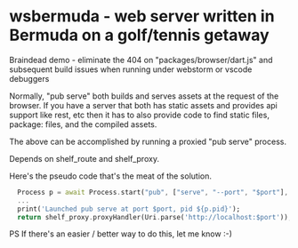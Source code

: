 # wsbermuda - web server written in Bermuda on a golf/tennis getaway

Braindead demo - eliminate the 404 on "packages/browser/dart.js" and subsequent build 
issues when running under webstorm or vscode debuggers 

Normally, "pub serve" both builds and serves assets at the request of the 
browser.  If you have a server that both has static assets and provides api support 
like rest, etc then it has to also provide code to find static files, package: files, and 
the compiled assets. 

The above can be accomplished by running a proxied "pub serve" process.  

Depends on shelf_route and shelf_proxy.

Here's the pseudo code that's the meat of the solution.  

```dart
  Process p = await Process.start("pub", ["serve", "--port", "$port"], workingDirectory: workingDir);
  ...
  print('Launched pub serve at port $port, pid ${p.pid}');
  return shelf_proxy.proxyHandler(Uri.parse('http://localhost:$port'));

```

PS If there's an easier / better way to do this, let me know :-) 
